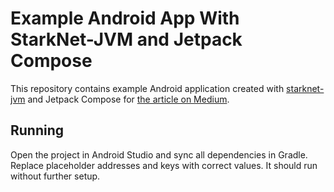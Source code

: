 # Example Android App With StarkNet-JVM and Jetpack Compose

This repository contains example Android application created with [starknet-jvm](https://github.com/software-mansion/starknet-jvm) and Jetpack Compose
for [the article on Medium](#).

## Running

Open the project in Android Studio and sync all dependencies in Gradle. Replace placeholder addresses and keys with correct values.
It should run without further setup.
